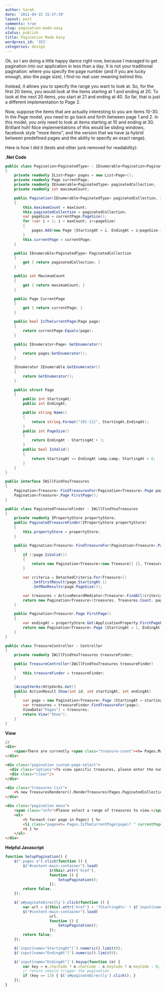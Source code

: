 ```yaml
---
author: Sarah
date: '2011-04-15 15:37:39'
layout: post
comments: true
slug: pagination-made-easy
status: publish
title: Pagination Made Easy
wordpress_id: '352'
categories: design
---
```


Ok, so I am doing a little happy dance right now, because I managed to get pagination into our application in less than a day. It is not your traditional pagination: where you specify the page number (and if you are lucky enough, also the page size). I find no real user meaning behind this.

Instead, it allows you to specify the range you want to look at. So, for the first 20 items, you would look at the items starting at 1 and ending at 20. To look at the next 20 items, you start at 21 and ending at 40. So far, that is just a different implementation to Page 2.

Now, suppose the items that are actually interesting to you are items 10-30. In the Page model, you need to go back and forth between page 1 and 2. In this model, you only need to look at items starting at 10 and ending at 30. Brilliant huh! Nice implementations of this would be sliding windows, facebook style "more items", and the version that we have (a hybrid between predefined pages and the ability to specify an exact range).


Here is how I did it (tests and other junk removed for readability):

<strong>.Net Code</strong>
``` csharp
public class Pagination<PaginatedType> : IEnumerable<Pagination<PaginatedType>.Page>
{
	private readonly IList<Page> pages = new List<Page>();
	private readonly Page currentPage;
	private readonly IEnumerable<PaginatedType> paginatedCollection;
	private readonly int maximumCount;

	public Pagination(IEnumerable<PaginatedType> paginatedCollection, int maxCount, Page currentPage)
	{
		this.maximumCount = maxCount;
		this.paginatedCollection = paginatedCollection;
		var pageSize = currentPage.PageSize();
		for (var i = 1; i < maxCount; i+=pageSize)
		{
			pages.Add(new Page {StartingAt = i, EndingAt = i+pageSize-1});
		}
		this.currentPage = currentPage;
	}

	public IEnumerable<PaginatedType> PaginatedCollection
	{
		get { return paginatedCollection; }
	}

	public int MaximumCount
	{
		get { return maximumCount; }
	}

	public Page CurrentPage
	{
		get { return currentPage; }
	}

	public bool IsTheCurrentPage(Page page)
	{
		return currentPage.Equals(page);
	}

	public IEnumerator<Page> GetEnumerator()
	{
		return pages.GetEnumerator();
	}

	IEnumerator IEnumerable.GetEnumerator()
	{
		return GetEnumerator();
	}

	public struct Page
	{
		public int StartingAt;
		public int EndingAt;

		public string Name()
		{
			return string.Format("{0}-{1}", StartingAt,EndingAt);
		}
		public int PageSize()
		{
			return EndingAt - StartingAt + 1;
		}
		public bool IsValid()
		{
			return StartingAt <= EndingAt &amp;&amp; StartingAt > 0;
		}
	}
}

public interface IWillFindYouTreasures
{
	Pagination<Treasure> FindTreasuresFor(Pagination<Treasure>.Page page);
	Pagination<Treasure>.Page FirstPage();
}

public class PaginatedTreasureFinder : IWillFindYouTreasures
{
	private readonly IPropertyStore propertyStore;
	public PaginatedTreasureFinder(IPropertyStore propertyStore)
	{
		this.propertyStore = propertyStore;
	}

	public Pagination<Treasure> FindTreasureFor(Pagination<Treasure>.Page page)
	{
		if (!page.IsValid())
		{
			return new Pagination<Treasure>(new Treasure[] {}, Treasure.Count, FirstPage());
		}

		var criteria = DetachedCriteria.For<Treasure>()			
			.SetFirstResult(page.StartingAt-1)
			.SetMaxResults(page.PageSize());

		var treasures = ActiveRecordMediator<Treasure>.FindAll(criteria);
		return new Pagination<Treasure>(treasures, Treasures.Count, page);
	}

	public Pagination<Treasure>.Page FirstPage()
	{
		var endingAt = propertyStore.Get(ApplicationProperty.FirstPageEndingAt).AsIntOr(1);
		return new Pagination<Treasure>.Page {StartingAt = 1, EndingAt = endingAt};
	}
}

public class TreasureController : Controller
{
	private readonly IWillFindYouTreasures treasureFinder;

	public TreasureController(IWillFindYouTreasures treasureFinder)
	{
		this.treasureFinder = treasureFinder;
	}

	[AcceptVerbs(HttpVerbs.Get)]
	public ActionResult Show(int id, int startingAt, int endingAt)
	{
		var page = new Pagination<Treasure>.Page {StartingAt = startingAt, EndingAt = endingAt};
		var treasures = treasureFinder.FindTreasureFor(page);
		ViewData["Pages"] = treasures;
		return View("Show");
	}
}
```

<strong>View</strong>
``` html
//
<div>
	<span>There are currently <span class="treasure-count"><%= Pages.MaximumCount %></span> treasures available.</span>
</div>

<div class="pagination custom-page-select">
  <div class="options">To view specific treasures, please enter the number to start at <%= (RawHtml)Html.TextBox("StartingAt", Pages.CurrentPage.StartingAt)%> and to finish at <%= (RawHtml)Html.TextBox("EndingAt", Pages.CurrentPage.EndingAt)%> and click <%=(RawHtml)Html.ActionLink("Go", "Show", "Treasure", new { }, new { id = "paginateDirectly" })%></div>
  <div class="clear"/>
</div>

<div class="treasures-list">
	<% new TreasuresRenderer().RenderTreasures(Pages.PaginatedCollection); %>
</div>

<div class="pagination menu">
	<span class="info">Please select a range of treasures to view.</span>
	<ul>
		<% foreach (var page in Pages) { %>
		<li class="pages<%= Pages.IsTheCurrentPage(page)? " currentPage" : string.Empty %>"><%=(RawHtml) Html.ActionLink(page.Name(), "Show", "Treasure", new {startingAt=page.StartingAt,endingAt=page.EndingAt}, new {}) %></li>
		<% } %>
	</ul>
</div>
```

<strong>Helpful Javascript</strong>
``` javascript
function SetupPagination() {   
	$(".pages a").click(function () {
		$("#content-main-container").load(
					$(this).attr('href'),
					function () {
						SetupPagination();
					});
		return false;
	});

	$('a#paginateDirectly').click(function () {
		var url = $(this).attr('href') + '?StartingAt=' + $('input[name="StartingAt"]').val() + '&amp;EndingAt=' + $('input[name="EndingAt"]').val();
		$("#content-main-container").load(
					url,
					function () {
						SetupPagination();
					});
		return false;
	});

	$('input[name="StartingAt"]').numeric().limit(9);
	$('input[name="EndingAt"]').numeric().limit(9);

	$('input[name="EndingAt"]').keyup(function (e) {
		var key = e.charCode ? e.charCode : e.keyCode ? e.keyCode : 0;
		// return should trigger the pagination
		if (key == 13) { $('a#paginateDirectly').click(); }       
	});
}
```

